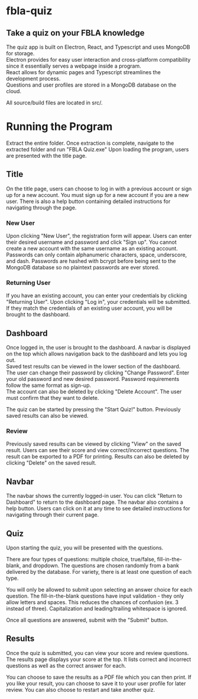 # fbla-quiz

## Take a quiz on your FBLA knowledge
The quiz app is built on Electron, React, and Typescript and uses MongoDB for storage.  
Electron provides for easy user interaction and cross-platform compatibility since it essentially serves a webpage inside a program.  
React allows for dynamic pages and Typescript streamlines the development process.  
Questions and user profiles are stored in a MongoDB database on the cloud.

All source/build files are located in src/.

# Running the Program
Extract the entire folder. Once extraction is complete, navigate to the extracted folder and run "FBLA Quiz.exe"
Upon loading the program, users are presented with the title page.

## Title
On the title page, users can choose to log in with a previous account or sign up for a new account. You must sign up for a new account if you are a new user. There is also a help button containing detailed instructions for navigating through the page.

### New User
Upon clicking "New User", the registration form will appear. Users can enter their desired username and password and click "Sign up". You cannot create a new account with the same username as an existing account. Passwords can only contain alphanumeric characters, space, underscore, and dash. Passwords are hashed with bcrypt before being sent to the MongoDB database so no plaintext passwords are ever stored.

### Returning User
If you have an existing account, you can enter your credentials by clicking "Returning User". Upon clicking "Log in", your credentials will be submitted. If they match the credentials of an existing user account, you will be brought to the dashboard.

## Dashboard
Once logged in, the user is brought to the dashboard. A navbar is displayed on the top which allows navigation back to the dashboard and lets you log out.  
Saved test results can be viewed in the lower section of the dashboard.  
The user can change their password by clicking "Change Password". Enter your old password and new desired password. Password requirements follow the same format as sign-up.  
The account can also be deleted by clicking "Delete Account". The user must confirm that they want to delete.

The quiz can be started by pressing the "Start Quiz!" button. Previously saved results can also be viewed.

### Review
Previously saved results can be viewed by clicking "View" on the saved result. Users can see their score and view correct/incorrect questions. The result can be exported to a PDF for printing. Results can also be deleted by clicking "Delete" on the saved result.

## Navbar
The navbar shows the currently logged-in user. You can click "Return to Dashboard" to return to the dashboard page. The navbar also contains a help button. Users can click on it at any time to see detailed instructions for navigating through their current page.

## Quiz
Upon starting the quiz, you will be presented with the questions.

There are four types of questions: multiple choice, true/false, fill-in-the-blank, and dropdown. The questions are chosen randomly from a bank delivered by the database. For variety, there is at least one question of each type.

You will only be allowed to submit upon selecting an answer choice for each question. The fill-in-the-blank questions have input validation - they only allow letters and spaces. This reduces the chances of confusion (ex. 3 instead of three). Capitalization and leading/trailing whitespace is ignored.

Once all questions are answered, submit with the "Submit" button.

## Results
Once the quiz is submitted, you can view your score and review questions. The results page displays your score at the top. It lists correct and incorrect questions as well as the correct answer for each.

You can choose to save the results as a PDF file which you can then print. If you like your result, you can choose to save it to your user profile for later review. You can also choose to restart and take another quiz.